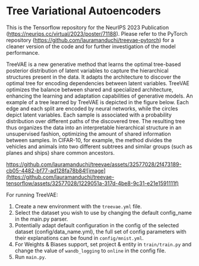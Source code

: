 # Tree Variational Autoencoders
This is the Tensorflow repository for the NeurIPS 2023 Publication (https://neurips.cc/virtual/2023/poster/71188).
Please refer to the PyTorch repository (https://github.com/lauramanduchi/treevae-pytorch) for a cleaner version of the code and for further investigation of the model performance. 

TreeVAE is a new generative method that learns the optimal tree-based posterior distribution of latent variables to capture the hierarchical structures present in the data. It adapts the architecture to discover the optimal tree for encoding dependencies between latent variables. TreeVAE optimizes the balance between shared and specialized architecture, enhancing the learning and adaptation capabilities of generative models. 
An example of a tree learned by TreeVAE is depicted in the figure below. Each edge and each split are encoded by neural networks, while the circles depict latent variables. Each sample is associated with a probability distribution over different paths of the discovered tree. The resulting tree thus organizes the data into an interpretable hierarchical structure in an unsupervised fashion, optimizing the amount of shared information between samples. In CIFAR-10, for example, the method divides the vehicles and animals into two different subtrees and similar groups (such as planes and ships) share common ancestors.

https://github.com/lauramanduchi/treevae/assets/32577028/2f473189-cb05-4482-bf77-ad128fa78b84![image](https://github.com/lauramanduchi/treevae-tensorflow/assets/32577028/1229051a-317d-4be8-9c31-e21e1591111f)


For running TreeVAE:

1. Create a new environment with the ```treevae.yml``` file.
2. Select the dataset you wish to use by changing the default config_name in the main.py parser. 
3. Potentially adapt default configuration in the config of the selected dataset (config/data_name.yml), the full set of config parameters with their explanations can be found in ```config/mnist.yml```.
4. For Weights & Biases support, set project & entity in ```train/train.py``` and change the value of ```wandb_logging``` to ```online``` in the config file.
5. Run ```main.py```.


